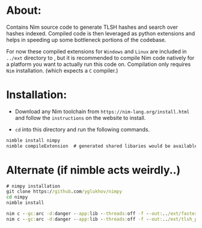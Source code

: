 # About:
Contains Nim source code to generate TLSH hashes and search over hashes indexed.
Compiled code is then leveraged as python extensions and helps in speeding up some bottleneck portions of the codebase.

For now these compiled extensions for `Windows` and `Linux` are included in ``../ext`` directory to , but it is recommended to compile Nim code natively for a platform you want to actually run this code on.
Compilation only requires `Nim` installation. (which expects a `C` compiler.)

# Installation:
* Download any Nim toolchain from `https://nim-lang.org/install.html` and follow the `instructions` on the website to install.

* `cd` into this directory and run the following commands.
```cmd
nimble install nimpy
nimble compileExtension  # generated shared libaries would be available in ``../ext`` directory after a succesful build
```

# Alternate (if nimble acts weirdly..)
```cmd
# nimpy installation
git clone https://github.com/yglukhov/nimpy
cd nimpy
nimble install

nim c --gc:arc -d:danger --app:lib --threads:off -f --out:../ext/fasterfuzzy.so ./fasterfuzzy.nim
nim c --gc:arc -d:danger --app:lib --threads:off -f --out:../ext/tlsh_python_module.so ./tlsh_python_module.nim
```




